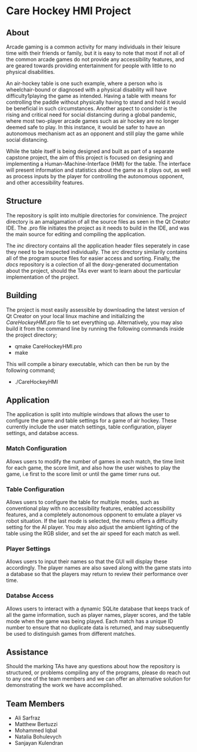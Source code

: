 # Care Hockey HMI Project

## About
Arcade gaming is a common activity for many individuals in their leisure time with their friends or family,
but it is easy to note that most if not all of the common arcade games do not provide any accessibility
features, and are geared towards providing entertainment for people with little to no physical disabilities.

An air-hockey table is one such example, where a person who is wheelchair-bound or diagnosed
with a physical disability will have difficulty1playing the game as intended. Having a table with means for
controlling the paddle without physically having to stand and hold it would be beneficial in such
circumstances. Another aspect to consider is the rising and critical need for social distancing during a
global pandemic, where most two-player arcade games such as air hockey are no longer deemed safe to
play. In this instance, it would be safer to have an autonomous mechanism act as an opponent and still
play the game while social distancing.

While the table itself is being designed and built as part of a separate capstone project, the aim of this
project is focused on designing and implementing a Human-Machine-Interface (HMI) for the table. The
interface will present information and statistics about the game as it plays out, as well as process inputs by
the player for controlling the autonomous opponent, and other accessibility features.

## Structure
The repository is split into multiple directories for convinience. The *project* directory is an amalgamation of all the source files
as seen in the Qt Creator IDE. The .pro file initiates the project as it needs to build in the IDE, and was the main source for
editing and compiling the application.

The *inc* directory contains all the application header files seperately in case they need to be inspected individually. The *src*
directory similarily contains all of the program source files for easier access and sorting. Finally, the *docs* repository is a
colection of all the doxy-generated documentation about the project, should the TAs ever want to learn about the particular
implementation of the project.

## Building
The project is most easily assessible by downloading the latest version of Qt Creator on your local linux machine and initializing
the *CareHockeyHMI.pro* file to set everything up. Alternatively, you may also build it from the command line by running
the following commands inside the project directory;

* qmake CareHockeyHMI.pro
* make

This will compile a binary executable, which can then be run by the following command;

* ./CareHockeyHMI

## Application
The application is split into multiple windows that allows the user to configure the game and table settings for a game of air
hockey. These currently include the user match settings, table configuration, player settings, and databse access.

### Match Configuration
Allows users to modify the number of games in each match, the time limit for each game, the score limit, and also how the user
wishes to play the game, i.e first to the score limit or until the game timer runs out.

### Table Configuration
Allows users to configure the table for multiple modes, such as conventional play with no accessibility features, enabled
accessibility features, and a completely autonomous opponent to emulate a player vs robot situation. If the last mode is
selected, the menu offers a difficulty setting for the AI player. You may also adjust the ambient lighting of the table using
the RGB slider, and set the air speed for each match as well.

### Player Settings
Allows users to input their names so that the GUI will display these accordingly. The player names are also saved along with the
game stats into a database so that the players may return to review their performance over time.

### Databse Access
Allows users to interact with a dynamic SQLite database that keeps track of all the game information, such as player names, player
scores, and the table mode when the game was being played. Each match has a unique ID number to ensure that no duplicate data is
returned, and may subsequently be used to distinguish games from different matches.


## Assistance 
Should the marking TAs have any questions about how the repository is structured, or problems compiling any of the programs, please
do reach out to any one of the team members and we can offer an alternative solution for demonstrating the work we have accomplished.

## Team Members
* Ali Sarfraz
* Matthew Bertuzzi
* Mohammed Iqbal
* Natalia Bohulevych
* Sanjayan Kulendran
